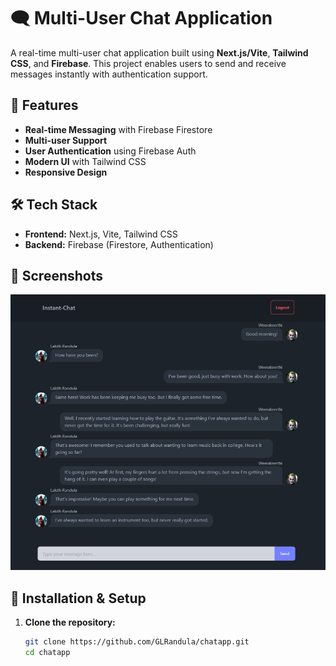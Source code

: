 # 🗨️ Multi-User Chat Application

A real-time multi-user chat application built using **Next.js/Vite**, **Tailwind CSS**, and **Firebase**. This project enables users to send and receive messages instantly with authentication support.

## 🚀 Features

-  **Real-time Messaging** with Firebase Firestore  
-  **Multi-user Support**  
-  **User Authentication** using Firebase Auth  
-  **Modern UI** with Tailwind CSS  
-  **Responsive Design**  

## 🛠️ Tech Stack

- **Frontend:** Next.js, Vite, Tailwind CSS  
- **Backend:** Firebase (Firestore, Authentication)  

## 📸 Screenshots  

![alt text](chatapp.png)

## 🔧 Installation & Setup

1. **Clone the repository:**
   ```sh
   git clone https://github.com/GLRandula/chatapp.git
   cd chatapp
